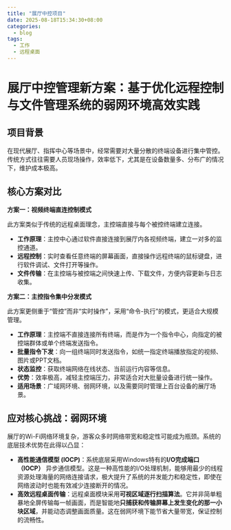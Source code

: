 ```yaml
---
title: "展厅中控项目"
date: 2025-08-18T15:34:30+08:00 ​	
categories:
  - blog
tags:
  - 工作
  - 远程桌面
---
```



# 展厅中控管理新方案：基于优化远程控制与文件管理系统的弱网环境高效实践

## 项目背景

在现代展厅、指挥中心等场景中，经常需要对大量分散的终端设备进行集中管控。传统方式往往需要人员现场操作，效率低下，尤其是在设备数量多、分布广的情况下，维护成本极高。

## 核心方案对比

**方案一：视频终端直连控制模式**

此方案类似于传统的远程桌面理念，主控端直接与每个被控终端建立连接。

- **工作原理**：主控中心通过软件直接连接到展厅内各视频终端，建立一对多的监控通道。
- **远程控制**：实时查看任意终端的屏幕画面，直接操作远程终端的鼠标键盘，进行软件调试、文件打开等操作。
- **文件传输**：在主控端与被控端之间快速上传、下载文件，方便内容更新与日志收集。

**方案二：主控指令集中分发模式**

此方案更侧重于“管控”而非“实时操作”，采用“命令-执行”的模式，更适合大规模管理。

- **工作原理**：主控端不直接连接所有终端，而是作为一个指令中心，向指定的被控端群体或单个终端发送指令。
- **批量指令下发**：向一组终端同时发送指令，如统一指定终端播放指定的视频、图片或PPT文档。 
- **状态监控**：获取终端网络在线状态、当前运行内容等信息。
- **优势**：效率极高，减轻主控端压力，非常适合对大批量设备进行统一操作。
- **适用场景**：广域网环境、弱网环境，以及需要同时管理上百台设备的展厅场景。

## 应对核心挑战：弱网环境

展厅的Wi-Fi网络环境复杂，游客众多时网络带宽和稳定性可能成为瓶颈。系统的底层技术优势在此得以凸显：

- **高性能通信模型 (IOCP)**：系统底层采用Windows特有的**I/O完成端口（IOCP）** 异步通信模型。这是一种高性能的I/O处理机制，能够用最少的线程资源处理海量的网络连接请求，极大提升了系统的并发能力和稳定性，即使在网络波动时也能有效减少连接断开的情况。
- **高效远程桌面传输**：远程桌面模块采用**可视区域逐行扫描算法**。它并非简单粗暴地全屏传输每一帧画面，而是智能地**只捕获和传输屏幕上发生变化的那一小块区域**，并能动态调整画面质量。这在弱网环境下能节省大量带宽，保证控制的流畅性。





